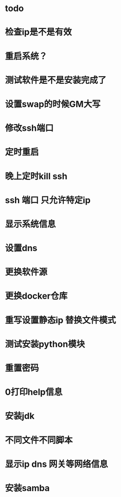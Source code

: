# todo
# 检查ip是不是有效
# 重启系统？
# 测试软件是不是安装完成了
# 设置swap的时候GM大写
# 修改ssh端口
# 定时重启
# 晚上定时kill ssh
# ssh 端口 只允许特定ip
# 显示系统信息
# 设置dns
# 更换软件源
# 更换docker仓库
# 重写设置静态ip 替换文件模式
# 测试安装python模块
# 重置密码
# 0打印help信息
# 安装jdk
# 不同文件不同脚本
# 显示ip dns 网关等网络信息
# 安装samba